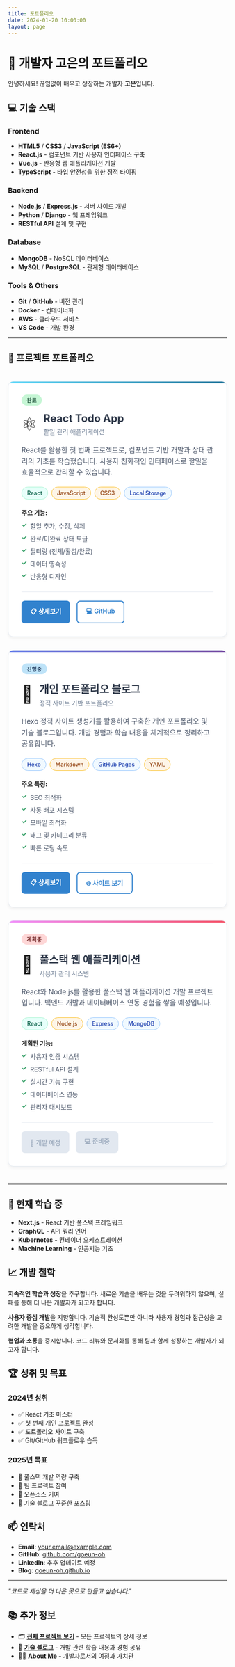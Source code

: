 ```yaml
---
title: 포트폴리오
date: 2024-01-20 10:00:00
layout: page
---
```


# 🚀 개발자 고은의 포트폴리오

안녕하세요! 끊임없이 배우고 성장하는 개발자 **고은**입니다.

## 💻 기술 스택

### Frontend
- **HTML5** / **CSS3** / **JavaScript (ES6+)**
- **React.js** - 컴포넌트 기반 사용자 인터페이스 구축
- **Vue.js** - 반응형 웹 애플리케이션 개발
- **TypeScript** - 타입 안전성을 위한 정적 타이핑

### Backend
- **Node.js** / **Express.js** - 서버 사이드 개발
- **Python** / **Django** - 웹 프레임워크
- **RESTful API** 설계 및 구현

### Database
- **MongoDB** - NoSQL 데이터베이스
- **MySQL** / **PostgreSQL** - 관계형 데이터베이스

### Tools & Others
- **Git** / **GitHub** - 버전 관리
- **Docker** - 컨테이너화
- **AWS** - 클라우드 서비스
- **VS Code** - 개발 환경

---

## 🎯 프로젝트 포트폴리오

<style>
.projects-container {
  display: grid;
  grid-template-columns: repeat(auto-fit, minmax(350px, 1fr));
  gap: 30px;
  margin: 40px 0;
}

.project-card {
  background: #ffffff;
  border: 1px solid #e2e8f0;
  border-radius: 12px;
  padding: 30px;
  box-shadow: 0 4px 6px rgba(0, 0, 0, 0.05);
  transition: all 0.3s ease;
  position: relative;
  overflow: hidden;
}

.project-card:hover {
  transform: translateY(-8px);
  box-shadow: 0 20px 25px rgba(0, 0, 0, 0.1);
  border-color: #3182ce;
}

.project-card::before {
  content: '';
  position: absolute;
  top: 0;
  left: 0;
  right: 0;
  height: 4px;
  background: linear-gradient(135deg, #667eea 0%, #764ba2 100%);
}

.project-card.react::before {
  background: linear-gradient(135deg, #61dafb 0%, #21759b 100%);
}

.project-card.blog::before {
  background: linear-gradient(135deg, #667eea 0%, #764ba2 100%);
}

.project-card.future::before {
  background: linear-gradient(135deg, #f093fb 0%, #f5576c 100%);
}

.project-header {
  display: flex;
  align-items: center;
  margin-bottom: 20px;
}

.project-icon {
  font-size: 2.5rem;
  margin-right: 15px;
}

.project-title {
  font-size: 1.5rem;
  font-weight: 700;
  color: #2d3748;
  margin: 0;
}

.project-subtitle {
  color: #718096;
  font-size: 0.9rem;
  margin: 5px 0 0 0;
}

.project-description {
  color: #4a5568;
  line-height: 1.6;
  margin: 20px 0;
  font-size: 1rem;
}

.tech-stack {
  display: flex;
  flex-wrap: wrap;
  gap: 8px;
  margin: 20px 0;
}

.tech-tag {
  background: #edf2f7;
  color: #4a5568;
  padding: 6px 12px;
  border-radius: 20px;
  font-size: 0.8rem;
  font-weight: 500;
  border: 1px solid #e2e8f0;
}

.tech-tag.react {
  background: #e6fffa;
  color: #065f46;
  border-color: #a7f3d0;
}

.tech-tag.web {
  background: #fef5e7;
  color: #92400e;
  border-color: #fbbf24;
}

.tech-tag.tools {
  background: #f0f9ff;
  color: #1e40af;
  border-color: #93c5fd;
}

.project-features {
  margin: 20px 0;
}

.features-list {
  list-style: none;
  padding: 0;
  margin: 10px 0;
}

.features-list li {
  color: #4a5568;
  margin: 8px 0;
  padding-left: 20px;
  position: relative;
  font-size: 0.9rem;
}

.features-list li::before {
  content: '✓';
  position: absolute;
  left: 0;
  color: #38a169;
  font-weight: bold;
}

.project-actions {
  display: flex;
  gap: 15px;
  margin-top: 25px;
  padding-top: 20px;
  border-top: 1px solid #e2e8f0;
}

.btn {
  padding: 12px 20px;
  border-radius: 8px;
  text-decoration: none;
  font-weight: 600;
  font-size: 0.9rem;
  transition: all 0.2s ease;
  display: inline-flex;
  align-items: center;
  gap: 8px;
  border: none;
  cursor: pointer;
}

.btn-primary {
  background: #3182ce;
  color: white;
}

.btn-primary:hover {
  background: #2c5282;
  transform: translateY(-2px);
}

.btn-secondary {
  background: transparent;
  color: #3182ce;
  border: 2px solid #3182ce;
}

.btn-secondary:hover {
  background: #3182ce;
  color: white;
}

.btn-disabled {
  background: #e2e8f0;
  color: #a0aec0;
  cursor: not-allowed;
}

.btn-disabled:hover {
  transform: none;
}

.project-status {
  display: inline-block;
  padding: 4px 12px;
  border-radius: 20px;
  font-size: 0.75rem;
  font-weight: 600;
  text-transform: uppercase;
  letter-spacing: 0.05em;
  margin-bottom: 15px;
}

.status-completed {
  background: #c6f6d5;
  color: #22543d;
}

.status-ongoing {
  background: #bee3f8;
  color: #2a4365;
}

.status-planned {
  background: #fed7d7;
  color: #742a2a;
}

@media (max-width: 768px) {
  .projects-container {
    grid-template-columns: 1fr;
    gap: 20px;
  }
  
  .project-actions {
    flex-direction: column;
  }
  
  .btn {
    text-align: center;
    justify-content: center;
  }
}
</style>

<div class="projects-container">

<!-- React Todo App Project -->
<div class="project-card react">
  <div class="project-status status-completed">완료</div>
  <div class="project-header">
    <div class="project-icon">⚛️</div>
    <div>
      <h3 class="project-title">React Todo App</h3>
      <p class="project-subtitle">할일 관리 애플리케이션</p>
    </div>
  </div>
  
  <p class="project-description">
    React를 활용한 첫 번째 프로젝트로, 컴포넌트 기반 개발과 상태 관리의 기초를 학습했습니다. 
    사용자 친화적인 인터페이스로 할일을 효율적으로 관리할 수 있습니다.
  </p>
  
  <div class="tech-stack">
    <span class="tech-tag react">React</span>
    <span class="tech-tag web">JavaScript</span>
    <span class="tech-tag web">CSS3</span>
    <span class="tech-tag tools">Local Storage</span>
  </div>
  
  <div class="project-features">
    <strong>주요 기능:</strong>
    <ul class="features-list">
      <li>할일 추가, 수정, 삭제</li>
      <li>완료/미완료 상태 토글</li>
      <li>필터링 (전체/활성/완료)</li>
      <li>데이터 영속성</li>
      <li>반응형 디자인</li>
    </ul>
  </div>
  
  <div class="project-actions">
    <a href="/projects/#react-todo-app" class="btn btn-primary">
      📋 상세보기
    </a>
    <a href="https://github.com/goeun-oh" class="btn btn-secondary" target="_blank">
      💻 GitHub
    </a>
  </div>
</div>

<!-- Portfolio Blog Project -->
<div class="project-card blog">
  <div class="project-status status-ongoing">진행중</div>
  <div class="project-header">
    <div class="project-icon">📝</div>
    <div>
      <h3 class="project-title">개인 포트폴리오 블로그</h3>
      <p class="project-subtitle">정적 사이트 기반 포트폴리오</p>
    </div>
  </div>
  
  <p class="project-description">
    Hexo 정적 사이트 생성기를 활용하여 구축한 개인 포트폴리오 및 기술 블로그입니다. 
    개발 경험과 학습 내용을 체계적으로 정리하고 공유합니다.
  </p>
  
  <div class="tech-stack">
    <span class="tech-tag tools">Hexo</span>
    <span class="tech-tag web">Markdown</span>
    <span class="tech-tag tools">GitHub Pages</span>
    <span class="tech-tag web">YAML</span>
  </div>
  
  <div class="project-features">
    <strong>주요 특징:</strong>
    <ul class="features-list">
      <li>SEO 최적화</li>
      <li>자동 배포 시스템</li>
      <li>모바일 최적화</li>
      <li>태그 및 카테고리 분류</li>
      <li>빠른 로딩 속도</li>
    </ul>
  </div>
  
  <div class="project-actions">
    <a href="/projects/#portfolio-blog" class="btn btn-primary">
      📋 상세보기
    </a>
    <a href="https://goeun-oh.github.io" class="btn btn-secondary" target="_blank">
      🌐 사이트 보기
    </a>
  </div>
</div>

<!-- Future Project -->
<div class="project-card future">
  <div class="project-status status-planned">계획중</div>
  <div class="project-header">
    <div class="project-icon">🚀</div>
    <div>
      <h3 class="project-title">풀스택 웹 애플리케이션</h3>
      <p class="project-subtitle">사용자 관리 시스템</p>
    </div>
  </div>
  
  <p class="project-description">
    React와 Node.js를 활용한 풀스택 웹 애플리케이션 개발 프로젝트입니다. 
    백엔드 개발과 데이터베이스 연동 경험을 쌓을 예정입니다.
  </p>
  
  <div class="tech-stack">
    <span class="tech-tag react">React</span>
    <span class="tech-tag web">Node.js</span>
    <span class="tech-tag tools">Express</span>
    <span class="tech-tag tools">MongoDB</span>
  </div>
  
  <div class="project-features">
    <strong>계획된 기능:</strong>
    <ul class="features-list">
      <li>사용자 인증 시스템</li>
      <li>RESTful API 설계</li>
      <li>실시간 기능 구현</li>
      <li>데이터베이스 연동</li>
      <li>관리자 대시보드</li>
    </ul>
  </div>
  
  <div class="project-actions">
    <a href="/projects/#fullstack-project" class="btn btn-disabled">
      🔮 개발 예정
    </a>
    <a href="#" class="btn btn-disabled">
      💻 준비중
    </a>
  </div>
</div>

</div>

---

## 🌱 현재 학습 중

- **Next.js** - React 기반 풀스택 프레임워크
- **GraphQL** - API 쿼리 언어
- **Kubernetes** - 컨테이너 오케스트레이션
- **Machine Learning** - 인공지능 기초

## 📈 개발 철학

**지속적인 학습과 성장**을 추구합니다. 새로운 기술을 배우는 것을 두려워하지 않으며, 실패를 통해 더 나은 개발자가 되고자 합니다.

**사용자 중심 개발**을 지향합니다. 기술적 완성도뿐만 아니라 사용자 경험과 접근성을 고려한 개발을 중요하게 생각합니다.

**협업과 소통**을 중시합니다. 코드 리뷰와 문서화를 통해 팀과 함께 성장하는 개발자가 되고자 합니다.

## 🏆 성취 및 목표

### 2024년 성취
- ✅ React 기초 마스터
- ✅ 첫 번째 개인 프로젝트 완성
- ✅ 포트폴리오 사이트 구축
- ✅ Git/GitHub 워크플로우 습득

### 2025년 목표
- 🎯 풀스택 개발 역량 구축
- 🎯 팀 프로젝트 참여
- 🎯 오픈소스 기여
- 🎯 기술 블로그 꾸준한 포스팅

## 📫 연락처

- **Email**: your.email@example.com
- **GitHub**: [github.com/goeun-oh](https://github.com/goeun-oh)
- **LinkedIn**: 추후 업데이트 예정
- **Blog**: [goeun-oh.github.io](https://goeun-oh.github.io)

---

*"코드로 세상을 더 나은 곳으로 만들고 싶습니다."*

## 📚 추가 정보

- 🗂️ **[전체 프로젝트 보기](/projects/)** - 모든 프로젝트의 상세 정보
- 📝 **[기술 블로그](/blog/)** - 개발 관련 학습 내용과 경험 공유
- 👨‍💻 **[About Me](/about/)** - 개발자로서의 여정과 가치관
